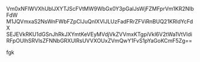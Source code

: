 Vm0xNFlWVXhUblJXYTJScFVtMW9WbGx0Y3pGalJsWjFZMFprVm1KR2NIbFdW
M1JQVmxaS2NsWnFWbFZpClJuQnlXVlJLUzFadFRrZFViRnBUQ21KRldYcFdX
SEJEVkRKU1dGSnJhRkJXYmtKeVEyMVdjVkZVVmxKTgpiVkl6V2tWa1VtVldi
RFpOUlhSRVlsZFNNbGRXUlRsUVVXOUxZVmQwY1FvS1pYaGoKCmF5Zg==

fgk